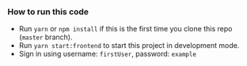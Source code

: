### How to run this code
- Run ```yarn``` or ```npm install``` if this is the first time you clone this repo (`master` branch).
- Run ```yarn start:frontend``` to start this project in development mode.
- Sign in using username: `firstUser`, password: `example`
